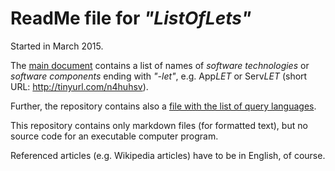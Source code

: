 # ReadMe file for *"ListOfLets"*

Started in March 2015.

The [main document](https://github.com/mide42/ListOfLets/blob/master/ListOfLets.md) contains a list of names of *software technologies* or *software components* ending with *"-let"*, e.g. App*LET* or Serv*LET* (short URL: http://tinyurl.com/n4huhsv).

Further, the repository contains also a [file with the list of query languages](ListOfQueryLanguages.md).

This repository contains only markdown files (for formatted text), but no source code for an executable computer program.

Referenced articles (e.g. Wikipedia articles) have to be in English, of course.

<br>
